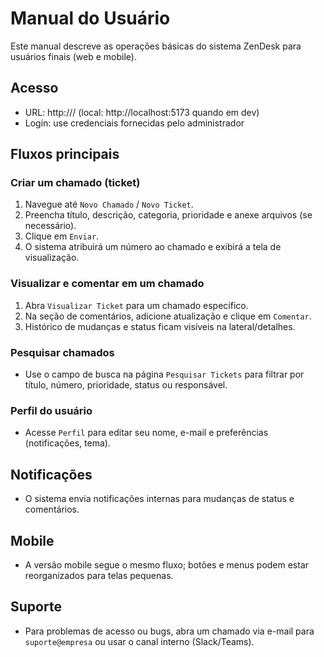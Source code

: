 # Manual do Usuário

Este manual descreve as operações básicas do sistema ZenDesk para usuários finais (web e mobile).

## Acesso
- URL: http://<host>/ (local: http://localhost:5173 quando em dev)
- Login: use credenciais fornecidas pelo administrador

## Fluxos principais

### Criar um chamado (ticket)
1. Navegue até `Novo Chamado` / `Novo Ticket`.
2. Preencha título, descrição, categoria, prioridade e anexe arquivos (se necessário).
3. Clique em `Enviar`.
4. O sistema atribuirá um número ao chamado e exibirá a tela de visualização.

### Visualizar e comentar em um chamado
1. Abra `Visualizar Ticket` para um chamado específico.
2. Na seção de comentários, adicione atualização e clique em `Comentar`.
3. Histórico de mudanças e status ficam visíveis na lateral/detalhes.

### Pesquisar chamados
- Use o campo de busca na página `Pesquisar Tickets` para filtrar por título, número, prioridade, status ou responsável.

### Perfil do usuário
- Acesse `Perfil` para editar seu nome, e-mail e preferências (notificações, tema).

## Notificações
- O sistema envia notificações internas para mudanças de status e comentários.

## Mobile
- A versão mobile segue o mesmo fluxo; botões e menus podem estar reorganizados para telas pequenas.

## Suporte
- Para problemas de acesso ou bugs, abra um chamado via e-mail para `suporte@empresa` ou usar o canal interno (Slack/Teams).

